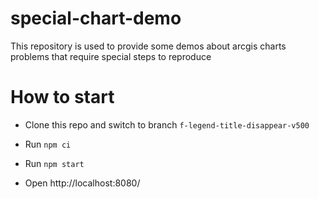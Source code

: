 # special-chart-demo

This repository is used to provide some demos about arcgis charts problems that require special steps to reproduce

# How to start

- Clone this repo and switch to branch `f-legend-title-disappear-v500`

- Run `npm ci`

- Run `npm start`

- Open http://localhost:8080/

